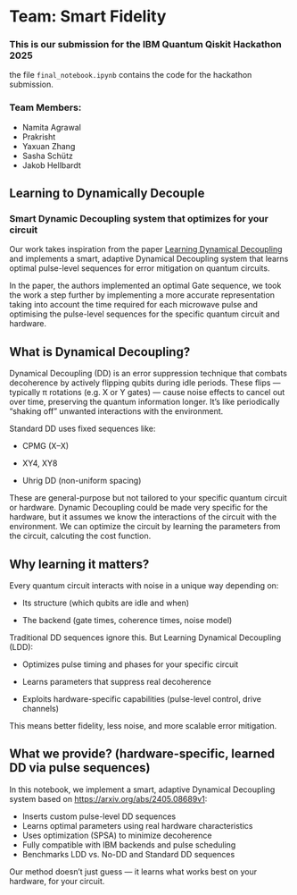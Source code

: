 # Team: Smart Fidelity

### This is our submission for the IBM Quantum Qiskit Hackathon 2025


the file `final_notebook.ipynb` contains the code for the hackathon submission.

### Team Members:
- Namita Agrawal
- Prakrisht 
- Yaxuan Zhang
- Sasha Schütz
- Jakob Hellbardt

## Learning to Dynamically Decouple
### Smart Dynamic Decoupling system that optimizes for your circuit


Our work takes inspiration from the paper [Learning Dynamical Decoupling](https://arxiv.org/abs/2405.08689v1) and implements a smart, adaptive Dynamical Decoupling system that learns optimal pulse-level sequences for error mitigation on quantum circuits.

In the paper, the authors implemented an optimal Gate sequence, we took the work a step further by implementing a more accurate representation taking into account the time required for each microwave pulse and optimising the pulse-level sequences for the specific quantum circuit and hardware.


## What is Dynamical Decoupling?
Dynamical Decoupling (DD) is an error suppression technique that combats decoherence by actively flipping qubits during idle periods.
These flips — typically π rotations (e.g. X or Y gates) — cause noise effects to cancel out over time, preserving the quantum information longer.
It’s like periodically “shaking off” unwanted interactions with the environment.

Standard DD uses fixed sequences like:

- CPMG (X–X)

- XY4, XY8

- Uhrig DD (non-uniform spacing)

These are general-purpose but not tailored to your specific quantum circuit or hardware. Dynamic Decoupling could be made very specific for the hardware, but it assumes we know the interactions of the circuit with the environment. We can optimize the circuit by learning the parameters from the circuit, calcuting the cost function.

## Why learning it matters?
Every quantum circuit interacts with noise in a unique way depending on:

- Its structure (which qubits are idle and when)

- The backend (gate times, coherence times, noise model)

Traditional DD sequences ignore this.
But Learning Dynamical Decoupling (LDD):

- Optimizes pulse timing and phases for your specific circuit

- Learns parameters that suppress real decoherence

- Exploits hardware-specific capabilities (pulse-level control, drive channels)

This means better fidelity, less noise, and more scalable error mitigation.

## What we provide? (hardware-specific, learned DD via pulse sequences)

In this notebook, we implement a smart, adaptive Dynamical Decoupling system based on https://arxiv.org/abs/2405.08689v1:

- Inserts custom pulse-level DD sequences
- Learns optimal parameters using real hardware characteristics
- Uses optimization (SPSA) to minimize decoherence
- Fully compatible with IBM backends and pulse scheduling
- Benchmarks LDD vs. No-DD and Standard DD sequences

Our method doesn’t just guess — it learns what works best on your hardware, for your circuit.